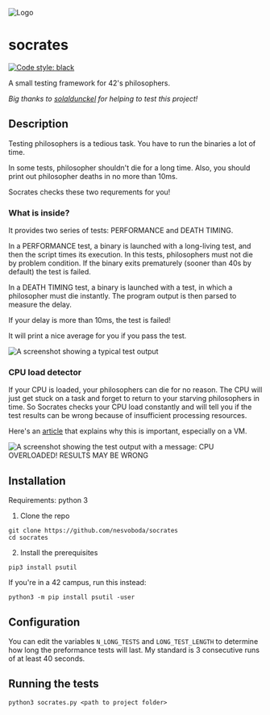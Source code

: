 
![Logo](https://i.imgur.com/JyKRlbd.png)

# socrates
[![Code style: black](https://img.shields.io/badge/code%20style-black-000000.svg)](https://github.com/psf/black)


A small testing framework for 42's philosophers.

_Big thanks to [solaldunckel](https://github.com/solaldunckel) for helping to test this project!_

## Description

Testing philosophers is a tedious task. You have to run the binaries a lot of time.

In some tests, philosopher shouldn't die for a long time.
Also, you should print out philosopher deaths in no more than 10ms.

Socrates checks these two requrements for you!

### What is inside?

It provides two series of tests: PERFORMANCE and DEATH TIMING.

In a PERFORMANCE test, a binary is launched with a long-living test, and then the script times its execution.
In this tests, philosophers must not die by problem condition.
If the binary exits prematurely (sooner than 40s by default) the test is failed.

In a DEATH TIMING test, a binary is launched with a test, in which a philosopher must die instantly. The program output
is then parsed to measure the delay.

If your delay is more than 10ms, the test is failed!

It will print a nice average for you if you pass the test.

![A screenshot showing a typical test output](https://i.imgur.com/oJ43M1f.png)

### CPU load detector

If your CPU is loaded, your philosophers can die for no reason. The CPU will just get stuck on a task and forget to return to your starving philosophers in time.
So Socrates checks your CPU load constantly and will tell you if the test results can be wrong because of insufficient processing resources.

Here's an [article](https://www.notion.so/philosophers-VM-c60be9c836084edfbcd9c07e29b429c4) that explains why this is important, especially on a VM.

![A screenshot showing the test output with a message: CPU OVERLOADED! RESULTS MAY BE WRONG](https://i.imgur.com/Nj7Jiey.png)

## Installation

Requirements: python 3

1. Clone the repo
```
git clone https://github.com/nesvoboda/socrates
cd socrates
```

2. Install the prerequisites

```
pip3 install psutil
```

If you're in a 42 campus, run this instead:

```
python3 -m pip install psutil -user
```

## Configuration

You can edit the variables `N_LONG_TESTS` and `LONG_TEST_LENGTH` to determine how long the preformance tests will last.
My standard is 3 consecutive runs of at least 40 seconds.

## Running the tests

```
python3 socrates.py <path to project folder>
```
